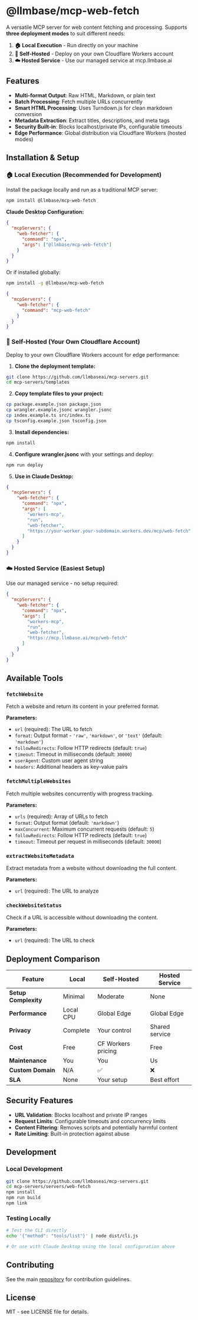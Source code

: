 # @llmbase/mcp-web-fetch

A versatile MCP server for web content fetching and processing. Supports **three deployment modes** to suit different needs:

1. **🏠 Local Execution** - Run directly on your machine
2. **🔧 Self-Hosted** - Deploy on your own Cloudflare Workers account  
3. **☁️ Hosted Service** - Use our managed service at mcp.llmbase.ai

## Features

- **Multi-format Output**: Raw HTML, Markdown, or plain text
- **Batch Processing**: Fetch multiple URLs concurrently
- **Smart HTML Processing**: Uses Turndown.js for clean markdown conversion
- **Metadata Extraction**: Extract titles, descriptions, and meta tags
- **Security Built-in**: Blocks localhost/private IPs, configurable timeouts
- **Edge Performance**: Global distribution via Cloudflare Workers (hosted modes)

## Installation & Setup

### 🏠 Local Execution (Recommended for Development)

Install the package locally and run as a traditional MCP server:

```bash
npm install @llmbase/mcp-web-fetch
```

**Claude Desktop Configuration:**

```json
{
  "mcpServers": {
    "web-fetcher": {
      "command": "npx",
      "args": ["@llmbase/mcp-web-fetch"]
    }
  }
}
```

Or if installed globally:

```bash
npm install -g @llmbase/mcp-web-fetch
```

```json
{
  "mcpServers": {
    "web-fetcher": {
      "command": "mcp-web-fetch"
    }
  }
}
```

### 🔧 Self-Hosted (Your Own Cloudflare Account)

Deploy to your own Cloudflare Workers account for edge performance:

1. **Clone the deployment template:**
```bash
git clone https://github.com/llmbaseai/mcp-servers.git
cd mcp-servers/templates
```

2. **Copy template files to your project:**
```bash
cp package.example.json package.json
cp wrangler.example.jsonc wrangler.jsonc
cp index.example.ts src/index.ts
cp tsconfig.example.json tsconfig.json
```

3. **Install dependencies:**
```bash
npm install
```

4. **Configure wrangler.jsonc** with your settings and deploy:
```bash
npm run deploy
```

5. **Use in Claude Desktop:**
```json
{
  "mcpServers": {
    "web-fetcher": {
      "command": "npx",
      "args": [
        "workers-mcp", 
        "run", 
        "web-fetcher",
        "https://your-worker.your-subdomain.workers.dev/mcp/web-fetch"
      ]
    }
  }
}
```

### ☁️ Hosted Service (Easiest Setup)

Use our managed service - no setup required:

```json
{
  "mcpServers": {
    "web-fetcher": {
      "command": "npx",
      "args": [
        "workers-mcp", 
        "run", 
        "web-fetcher",
        "https://mcp.llmbase.ai/mcp/web-fetch"
      ]
    }
  }
}
```

## Available Tools

### `fetchWebsite`
Fetch a website and return its content in your preferred format.

**Parameters:**
- `url` (required): The URL to fetch
- `format`: Output format - `'raw'`, `'markdown'`, or `'text'` (default: `'markdown'`)
- `followRedirects`: Follow HTTP redirects (default: `true`)
- `timeout`: Timeout in milliseconds (default: `30000`)
- `userAgent`: Custom user agent string
- `headers`: Additional headers as key-value pairs

### `fetchMultipleWebsites`
Fetch multiple websites concurrently with progress tracking.

**Parameters:**
- `urls` (required): Array of URLs to fetch
- `format`: Output format (default: `'markdown'`)
- `maxConcurrent`: Maximum concurrent requests (default: `5`)
- `followRedirects`: Follow HTTP redirects (default: `true`)
- `timeout`: Timeout per request in milliseconds (default: `30000`)

### `extractWebsiteMetadata`
Extract metadata from a website without downloading the full content.

**Parameters:**
- `url` (required): The URL to analyze

### `checkWebsiteStatus`
Check if a URL is accessible without downloading the content.

**Parameters:**
- `url` (required): The URL to check

## Deployment Comparison

| Feature | Local | Self-Hosted | Hosted Service |
|---------|-------|-------------|----------------|
| **Setup Complexity** | Minimal | Moderate | None |
| **Performance** | Local CPU | Global Edge | Global Edge |
| **Privacy** | Complete | Your control | Shared service |
| **Cost** | Free | CF Workers pricing | Free |
| **Maintenance** | You | You | Us |
| **Custom Domain** | N/A | ✅ | ❌ |
| **SLA** | None | Your setup | Best effort |

## Security Features

- **URL Validation**: Blocks localhost and private IP ranges
- **Request Limits**: Configurable timeouts and concurrency limits  
- **Content Filtering**: Removes scripts and potentially harmful content
- **Rate Limiting**: Built-in protection against abuse

## Development

### Local Development
```bash
git clone https://github.com/llmbaseai/mcp-servers.git
cd mcp-servers/servers/web-fetch
npm install
npm run build
npm link
```

### Testing Locally
```bash
# Test the CLI directly
echo '{"method": "tools/list"}' | node dist/cli.js

# Or use with Claude Desktop using the local configuration above
```

## Contributing

See the main [repository](https://github.com/llmbaseai/mcp-servers) for contribution guidelines.

## License

MIT - see LICENSE file for details.